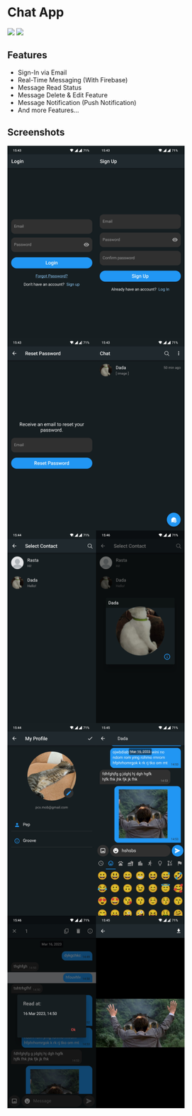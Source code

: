 
# Chat App

![](https://img.shields.io/badge/Flutter-Cross%20Platform-blue)   ![](https://img.shields.io/badge/Status-Active-brightgreen)


## Features

- Sign-In via Email
- Real-Time Messaging (With Firebase)
- Message Read Status
- Message Delete & Edit Feature
- Message Notification (Push Notification)
- And more Features...
## Screenshots

<img align="left" alt="Coding" width="200" src="https://github.com/pcx13/ChatApp/blob/master/screenshots/Screenshot_2023-03-16-15-43-09-73_8c918bf06c4e14a3c6d2957a72894835.jpg?raw=true">

<img align="left" alt="Coding" width="200" src="https://github.com/pcx13/ChatApp/blob/master/screenshots/Screenshot_2023-03-16-15-43-23-16_8c918bf06c4e14a3c6d2957a72894835.jpg?raw=true">

<img align="left" alt="Coding" width="200" src="https://github.com/pcx13/ChatApp/blob/master/screenshots/Screenshot_2023-03-16-15-43-33-32_8c918bf06c4e14a3c6d2957a72894835.jpg?raw=true">

<img align="left" alt="Coding" width="200" src="https://github.com/pcx13/ChatApp/blob/master/screenshots/Screenshot_2023-03-16-15-43-54-06_8c918bf06c4e14a3c6d2957a72894835.jpg?raw=true">

<img align="left" alt="Coding" width="200" src="https://github.com/pcx13/ChatApp/blob/master/screenshots/Screenshot_2023-03-16-15-44-02-39_8c918bf06c4e14a3c6d2957a72894835.jpg?raw=true">

<img align="left" alt="Coding" width="200" src="https://github.com/pcx13/ChatApp/blob/master/screenshots/Screenshot_2023-03-16-15-46-57-61_8c918bf06c4e14a3c6d2957a72894835.jpg?raw=true">

<img align="left" alt="Coding" width="200" src="https://github.com/pcx13/ChatApp/blob/master/screenshots/Screenshot_2023-03-16-15-44-21-56_8c918bf06c4e14a3c6d2957a72894835.jpg?raw=true">

<img align="left" alt="Coding" width="200" src="https://github.com/pcx13/ChatApp/blob/master/screenshots/Screenshot_2023-03-16-15-45-13-23_8c918bf06c4e14a3c6d2957a72894835.jpg?raw=true">

<img align="left" alt="Coding" width="200" src="https://github.com/pcx13/ChatApp/blob/master/screenshots/Screenshot_2023-03-16-15-46-24-64_8c918bf06c4e14a3c6d2957a72894835.jpg?raw=true">

<img align="left" alt="Coding" width="200" src="https://github.com/pcx13/ChatApp/blob/master/screenshots/Screenshot_2023-03-16-15-45-21-86_8c918bf06c4e14a3c6d2957a72894835.jpg?raw=true">


